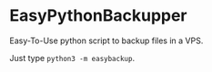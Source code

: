 # EasyPythonBackupper
Easy-To-Use python script to backup files in a VPS.

Just type <code>python3 -m easybackup</code>.
